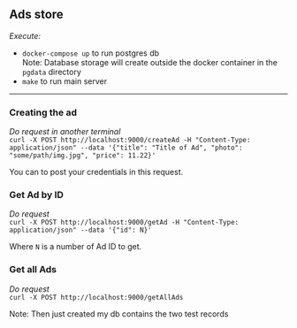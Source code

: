 ## Ads store

*Execute:*
- `docker-compose up` to run postgres db  
  Note: Database storage will create outside the docker container in the `pgdata` directory
- `make` to run main server

---

### Creating the ad

*Do request in another terminal*  
`curl -X POST http://localhost:9000/createAd -H "Content-Type: application/json" --data '{"title": "Title of Ad", "photo": "some/path/img.jpg", "price": 11.22}'`

You can to post your credentials in this request.  

### Get Ad by ID

*Do request*  
`curl -X POST http://localhost:9000/getAd -H "Content-Type: application/json" --data '{"id": N}'`

Where `N` is a number of Ad ID to get.  

### Get all Ads

*Do request*  
`curl -X POST http://localhost:9000/getAllAds`

Note: Then just created my db contains the two test records
